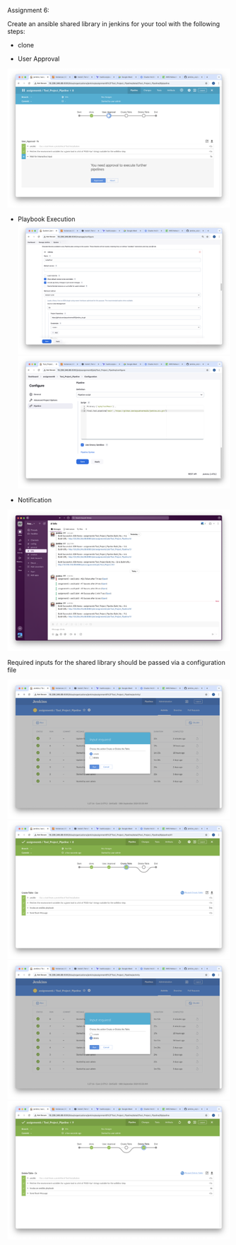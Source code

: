Assignment 6:

Create an ansible shared library in jenkins for your tool with the following steps:

- clone

- User Approval

![alt text](Approvl.png)

- Playbook Execution
![alt text](SystemConfiguration.png)
![alt text](jenkinsScripit.png)

- Notification

![alt text](SlackNotification.png)

Required inputs for the shared library should be passed via a configuration file

![alt text](CreatePerameterPass.png) 
![alt text](FinalOutPut1.png)
![alt text](DeletePerameterPass.png)
![alt text](FinalOutput2.png)